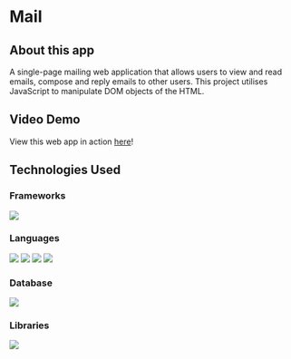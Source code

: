 # Mail

## About this app
A single-page mailing web application that allows users to view and read emails, compose and reply emails to other users. This project utilises JavaScript to manipulate DOM objects of the HTML.

## Video Demo
View this web app in action [here](https://youtu.be/PMqTWwdNV-Q)!

## Technologies Used

### Frameworks
![](https://img.shields.io/badge/Backend_Framework-Django-informational?style=for-the-badge&logo=django&color=006106)

### Languages
![](https://img.shields.io/badge/Language-Python3-informational?style=for-the-badge&logo=python&color=blue)
![](https://img.shields.io/badge/Language-JavaScript-informational?style=for-the-badge&logo=javascript&color=ffdd00)
![](https://img.shields.io/badge/Language-HTML5-informational?style=for-the-badge&logo=html5&color=ff6338)
![](https://img.shields.io/badge/Language-CSS3-informational?style=for-the-badge&logo=css3&color=386aff)

### Database
![](https://img.shields.io/badge/Database-SQLite-informational?style=for-the-badge&logo=sqlite&color=57a5f2)

### Libraries
![](https://img.shields.io/badge/Libraries-Bootstrap-informational?style=for-the-badge&logo=bootstrap&color=7714a8)
